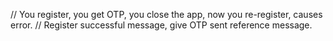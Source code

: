 // You register, you get OTP, you close the app, now you re-register, causes error.
// Register successful message, give OTP sent reference message.